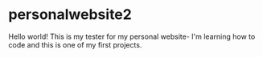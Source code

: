 # personalwebsite2
Hello world!
This is my tester for my personal website- I'm learning how to code and this is one of my first projects.
